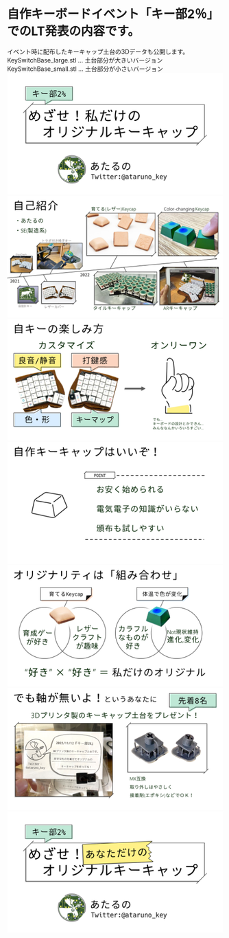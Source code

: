 # 自作キーボードイベント「キー部2％」でのLT発表の内容です。
イベント時に配布したキーキャップ土台の3Dデータも公開します。  
KeySwitchBase_large.stl ... 土台部分が大きいバージョン  
KeySwitchBase_small.stl ... 土台部分が小さいバージョン  
![slide1](https://github.com/ataruno/key-bu2-_LightningTalks/blob/master/images/%E3%82%B9%E3%83%A9%E3%82%A4%E3%83%891.PNG)
![slide2](https://github.com/ataruno/key-bu2-_LightningTalks/blob/master/images/%E3%82%B9%E3%83%A9%E3%82%A4%E3%83%892.PNG)
![slide3](https://github.com/ataruno/key-bu2-_LightningTalks/blob/master/images/%E3%82%B9%E3%83%A9%E3%82%A4%E3%83%893.PNG)
![slide4](https://github.com/ataruno/key-bu2-_LightningTalks/blob/master/images/%E3%82%B9%E3%83%A9%E3%82%A4%E3%83%894.PNG)
![slide5](https://github.com/ataruno/key-bu2-_LightningTalks/blob/master/images/%E3%82%B9%E3%83%A9%E3%82%A4%E3%83%895.PNG)
![slide6](https://github.com/ataruno/key-bu2-_LightningTalks/blob/master/images/%E3%82%B9%E3%83%A9%E3%82%A4%E3%83%896.PNG)
![slide7](https://github.com/ataruno/key-bu2-_LightningTalks/blob/master/images/%E3%82%B9%E3%83%A9%E3%82%A4%E3%83%897.PNG)
